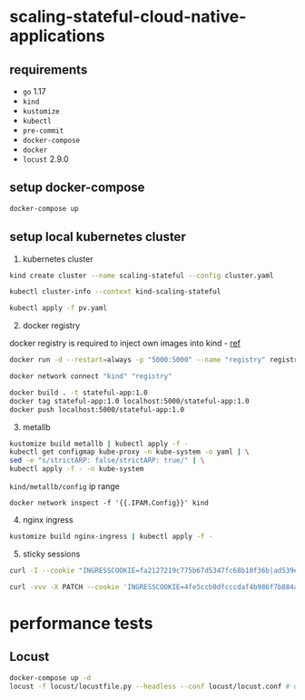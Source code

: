 # scaling-stateful-cloud-native-applications

## requirements

- `go` 1.17
- `kind`
- `kustomize`
- `kubectl`
- `pre-commit`
- `docker-compose`
- `docker`
- `locust` 2.9.0

## setup docker-compose

```zsh
docker-compose up
```

## setup local kubernetes cluster

1. kubernetes cluster

```zsh
kind create cluster --name scaling-stateful --config cluster.yaml

kubectl cluster-info --context kind-scaling-stateful

kubectl apply -f pv.yaml
```

2. docker registry

docker registry is required to inject own images into kind - [ref](https://kind.sigs.k8s.io/docs/user/local-registry/)

```zsh
docker run -d --restart=always -p "5000:5000" --name "registry" registry:2

docker network connect "kind" "registry"
```


```zsh
docker build . -t stateful-app:1.0
docker tag stateful-app:1.0 localhost:5000/stateful-app:1.0
docker push localhost:5000/stateful-app:1.0
```

3. metallb

```zsh
kustomize build metallb | kubectl apply -f -
kubectl get configmap kube-proxy -n kube-system -o yaml | \
sed -e "s/strictARP: false/strictARP: true/" | \
kubectl apply -f - -n kube-system
```

`kind/metallb/config` ip range
```
docker network inspect -f '{{.IPAM.Config}}' kind
```

4. nginx ingress

```zsh
kustomize build nginx-ingress | kubectl apply -f -
```

5. sticky sessions

```zsh
curl -I --cookie "INGRESSCOOKIE=fa2127219c775b67d5347fc68b10f36b|ad539e4d8906dea703a59719eea04c4d;" -X GET localhost/notes/5

curl -vvv -X PATCH --cookie 'INGRESSCOOKIE=4fe5ccb0dfcccdaf4b986f7b884a65ed|ad539e4d8906dea703a59719eea04c4d;' localhost/carts/1 -d @../test.json
```

# performance tests

## Locust

```zsh
docker-compose up -d
locust -f locust/locustfile.py --headless --conf locust/locust.conf # or skip --headless and start tests from web ui - http://0.0.0.0:8089
```
